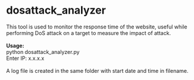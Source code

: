 # dosattack_analyzer
This tool is used to monitor the response time of the website, useful while performing DoS attack on a target to measure the impact of attack.<br><br><b>Usage:</b><br>python dosattack_analyzer.py<br>Enter IP: x.x.x.x<br><br>A log file is created in the same folder with start date and time in filename.

